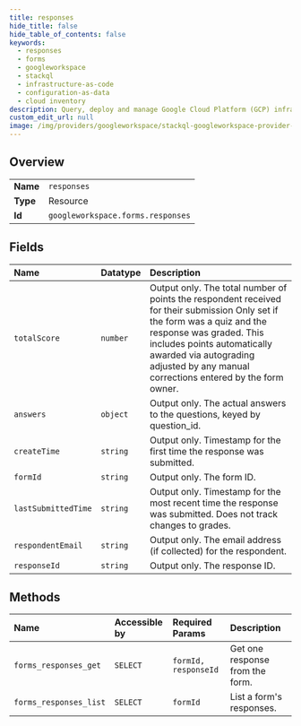 ```yaml
---
title: responses
hide_title: false
hide_table_of_contents: false
keywords:
  - responses
  - forms
  - googleworkspace    
  - stackql
  - infrastructure-as-code
  - configuration-as-data
  - cloud inventory
description: Query, deploy and manage Google Cloud Platform (GCP) infrastructure and resources using SQL
custom_edit_url: null
image: /img/providers/googleworkspace/stackql-googleworkspace-provider-featured-image.png
---
```

  
    

## Overview
<table><tbody>
<tr><td><b>Name</b></td><td><code>responses</code></td></tr>
<tr><td><b>Type</b></td><td>Resource</td></tr>
<tr><td><b>Id</b></td><td><code>googleworkspace.forms.responses</code></td></tr>
</tbody></table>

## Fields
| Name | Datatype | Description |
|:-----|:---------|:------------|
| `totalScore` | `number` | Output only. The total number of points the respondent received for their submission Only set if the form was a quiz and the response was graded. This includes points automatically awarded via autograding adjusted by any manual corrections entered by the form owner. |
| `answers` | `object` | Output only. The actual answers to the questions, keyed by question_id. |
| `createTime` | `string` | Output only. Timestamp for the first time the response was submitted. |
| `formId` | `string` | Output only. The form ID. |
| `lastSubmittedTime` | `string` | Output only. Timestamp for the most recent time the response was submitted. Does not track changes to grades. |
| `respondentEmail` | `string` | Output only. The email address (if collected) for the respondent. |
| `responseId` | `string` | Output only. The response ID. |
## Methods
| Name | Accessible by | Required Params | Description |
|:-----|:--------------|:----------------|:------------|
| `forms_responses_get` | `SELECT` | `formId, responseId` | Get one response from the form. |
| `forms_responses_list` | `SELECT` | `formId` | List a form's responses. |
